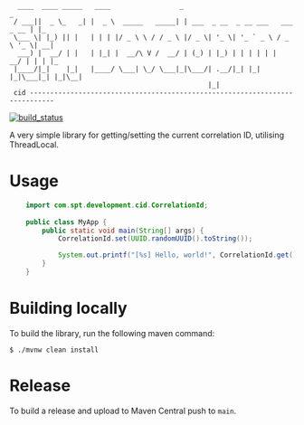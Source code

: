 ````
  ____  ____ _____   ____                 _                                  _   
 / ___||  _ \_   _| |  _ \  _____   _____| | ___  _ __  _ __ ___   ___ _ __ | |_ 
 \___ \| |_) || |   | | | |/ _ \ \ / / _ \ |/ _ \| '_ \| '_ ` _ \ / _ \ '_ \| __|
  ___) |  __/ | |   | |_| |  __/\ V /  __/ | (_) | |_) | | | | | |  __/ | | | |_ 
 |____/|_|    |_|   |____/ \___| \_/ \___|_|\___/| .__/|_| |_| |_|\___|_| |_|\__|
                                                 |_|                                           
 cid ----------------------------------------------------------------------------
````

[![build_status](https://github.com/spt-development/spt-development-cid/actions/workflows/build.yml/badge.svg)](https://github.com/spt-development/spt-development-cid/actions)

A very simple library for getting/setting the current correlation ID, utilising ThreadLocal.

Usage
=====

```java
    import com.spt.development.cid.CorrelationId;
    
    public class MyApp {
        public static void main(String[] args) {
            CorrelationId.set(UUID.randomUUID().toString());

            System.out.printf("[%s] Hello, world!", CorrelationId.get());
        }
    }
```

Building locally
================

To build the library, run the following maven command:

```shell
$ ./mvnw clean install
```

Release
=======

To build a release and upload to Maven Central push to `main`.